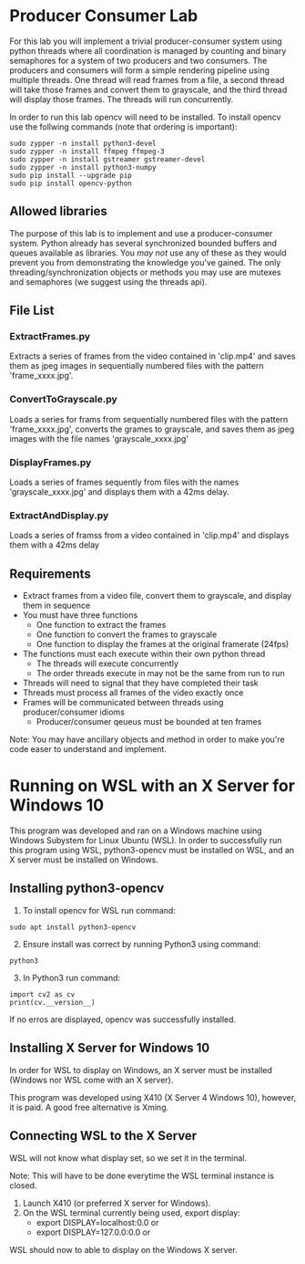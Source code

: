# Producer Consumer Lab

For this lab you will implement a trivial producer-consumer system using
python threads where all coordination is managed by counting and binary
semaphores for a system of two producers and two consumers. The producers and
consumers will form a simple rendering pipeline using multiple threads. One
thread will read frames from a file, a second thread will take those frames
and convert them to grayscale, and the third thread will display those
frames. The threads will run concurrently.

In order to run this lab opencv will need to be installed. To install opencv
use the follwing commands (note that ordering is important):

    sudo zypper -n install python3-devel
    sudo zypper -n install ffmpeg ffmpeg-3
    sudo zypper -n install gstreamer gstreamer-devel
    sudo zypper -n install python3-numpy
    sudo pip install --upgrade pip
    sudo pip install opencv-python

## Allowed libraries
The purpose of this lab is to implement and use a producer-consumer system.
Python already has several synchronized bounded buffers and queues available 
as libraries. You *may not* use any of these as they would prevent you from 
demonstrating the knowledge you've gained. The only threading/synchronization
objects or methods you may use are mutexes and semaphores (we suggest using
the threads api).

## File List
### ExtractFrames.py
Extracts a series of frames from the video contained in 'clip.mp4' and saves 
them as jpeg images in sequentially numbered files with the pattern
'frame_xxxx.jpg'.

### ConvertToGrayscale.py
Loads a series for frams from sequentially numbered files with the pattern
'frame_xxxx.jpg', converts the grames to grayscale, and saves them as jpeg
images with the file names 'grayscale_xxxx.jpg'

### DisplayFrames.py
Loads a series of frames sequently from files with the names
'grayscale_xxxx.jpg' and displays them with a 42ms delay.

### ExtractAndDisplay.py
Loads a series of framss from a video contained in 'clip.mp4' and displays 
them with a 42ms delay

## Requirements
* Extract frames from a video file, convert them to grayscale, and display
them in sequence
* You must have three functions
  * One function to extract the frames
  * One function to convert the frames to grayscale
  * One function to display the frames at the original framerate (24fps)
* The functions must each execute within their own python thread
  * The threads will execute concurrently
  * The order threads execute in may not be the same from run to run
* Threads will need to signal that they have completed their task
* Threads must process all frames of the video exactly once
* Frames will be communicated between threads using producer/consumer idioms
  * Producer/consumer qeueus must be bounded at ten frames

Note: You may have ancillary objects and method in order to make you're code easer to understand and implement.

# Running on WSL with an X Server for Windows 10
This program was developed and ran on a Windows machine using Windows Subystem for Linux Ubuntu (WSL). 
In order to successfully run this program using WSL, python3-opencv must be installed on WSL, and an X server must be installed on Windows. 

## Installing python3-opencv
1. To install opencv for WSL run command:
```
sudo apt install python3-opencv
```
2. Ensure install was correct by running Python3 using command:
```
python3
```
3. In Python3 run command:
```
import cv2 as cv
print(cv.__version__)
```
If no erros are displayed, opencv was successfully installed.
## Installing X Server for Windows 10
In order for WSL to display on Windows, an X server must be installed (Windows nor WSL come with an X server).

This program was developed using X410 (X Server 4 Windows 10), however, it is paid. A good free alternative is Xming. 

## Connecting WSL to the X Server
WSL will not know what display set, so we set it in the terminal.

Note: This will have to be done everytime the WSL terminal instance is closed.
1. Launch X410 (or preferred X server for Windows).
2. On the WSL terminal currently being used, export display:
    * export DISPLAY=localhost:0.0 or 
    * export DISPLAY=127.0.0:0.0 or

WSL should now to able to display on the Windows X server.



